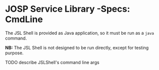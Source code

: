 # JOSP Service Library -Specs: CmdLine

The JSL Shell is provided as Java application, so it must be run as a ```java``` command.

**NB:** The JSL Shell is not designed to be run directly, except for testing purpose.

TODO describe JSLShell's command line args
